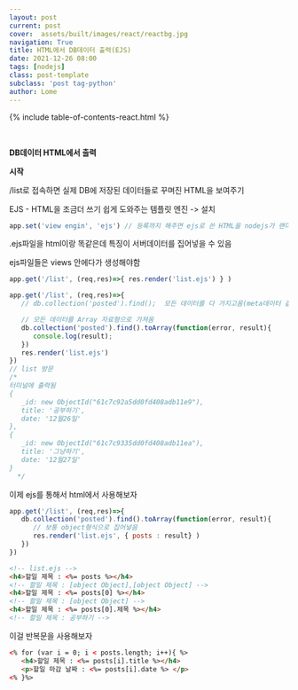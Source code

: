 ```yaml
---
layout: post
current: post
cover:  assets/built/images/react/reactbg.jpg
navigation: True
title: HTML에서 DB데이터 출력(EJS)
date: 2021-12-26 08:00
tags: [nodejs]
class: post-template
subclass: 'post tag-python'
author: Lome
---
```


<span></span>

{% include table-of-contents-react.html %}

<br>

<strong class="subtitle_fontAwesome">DB데이터 HTML에서 출력</strong>

<strong class="subtitle2_fontAwesome">시작</strong>

/list로 접속하면 실제 DB에 저장된 데이터들로 꾸며진 HTML을 보여주기 

EJS - HTML을 조금더 쓰기 쉽게 도와주는 템플릿 엔진 -> 설치

~~~javascript
app.set('view engin', 'ejs') // 등록까지 해주면 ejs로 쓴 HTML을 nodejs가 랜더링을 잘해줌
~~~

.ejs파일을 html이랑 똑같은데 특징이 서버데이터를 집어넣을 수 있음

ejs파일들은 views 안에다가 생성해야함

~~~javascript
app.get('/list', (req,res)=>{ res.render('list.ejs') } )
~~~

~~~javascript
app.get('/list', (req,res)=>{
   // db.collection('posted').find();  모든 데이터를 다 가지고옴(meta데이터 같은것도..)

   // 모든 데이터를 Array 자료형으로 가져옴
   db.collection('posted').find().toArray(function(error, result){ 
      console.log(result);
   })
   res.render('list.ejs')
})
// list 방문
/*
터미널에 출력됨
{
   _id: new ObjectId("61c7c92a5dd0fd408adb11e9"),
   title: '공부하기',
   date: '12월26일'
},
{
   _id: new ObjectId("61c7c9335dd0fd408adb11ea"),
   title: '그냥하기',
   date: '12월27일'
}
  */
~~~

이제 ejs를 통해서 html에서 사용해보자

~~~javascript
app.get('/list', (req,res)=>{
   db.collection('posted').find().toArray(function(error, result){ 
      // 보통 object형식으로 집어넣음
      res.render('list.ejs', { posts : result} )
   })
})
~~~

~~~html
<!-- list.ejs -->
<h4>할일 제목 : <%= posts %></h4>
<!-- 할일 제목 : [object Object],[object Object] -->
<h4>할일 제목 : <%= posts[0] %></h4>
<!-- 할일 제목 : [object Object] -->
<h4>할일 제목 : <%= posts[0].제목 %></h4>
<!-- 할일 제목 : 공부하기 -->
~~~

이걸 반복문을 사용해보자

~~~html
<% for (var i = 0; i < posts.length; i++){ %>
   <h4>할일 제목 : <%= posts[i].title %></h4>
   <p>할일 마감 날짜 : <%= posts[i].date %> </p>
<% }%>
~~~